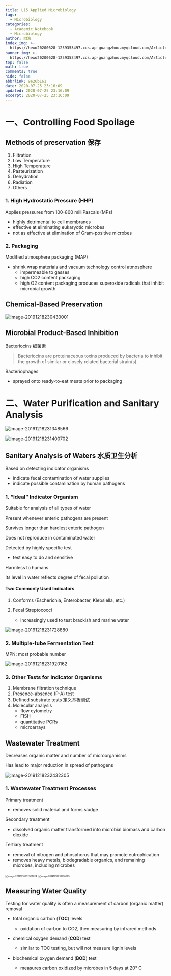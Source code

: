 ```yaml
---
title: L15 Applied Microbiology
tags:
  - Microbiology
categories:
  - Academic Notebook
  - Microbiology
author: 向海
index_img: >-
  https://hexo20200628-1259353497.cos.ap-guangzhou.myqcloud.com/Articles/Academic_Notes/Microbiology/20200725_photo_2020-07-08_19-50-42.jpg
banner_img: >-
  https://hexo20200628-1259353497.cos.ap-guangzhou.myqcloud.com/Articles/Academic_Notes/Microbiology/20200725_%E7%A9%BA%E3%81%AE%E6%97%85%281%29.jpg
top: false
math: true
comments: true
hide: false
abbrlink: 9e26b161
date: 2020-07-25 23:16:09
updated: 2020-07-25 23:16:09
excerpt: 2020-07-25 23:16:09
---
```


# 一、Controlling Food Spoilage

## Methods of preservation 保存

1. Filtration
2. Low Temperature
3. High Temperature
4. Pasteurization
5. Dehydration
6. Radiation
7. Others

### 1. High Hydrostatic Pressure (HHP)

Applies pressures from 100-800 milliPascals (MPs)

+ highly detrimental to cell membranes
+ effective at eliminating eukaryotic microbes
+ not as effective at elimination of Gram-positive microbes

### 2. Packaging

Modified atmosphere packaging (MAP)

+ shrink wrap materials and vacuum technology control atmosphere 
  + impermeable to gasses 
  + high CO2 content packaging 
  + high O2 content packaging produces superoxide radicals that inhibit microbial growth

## Chemical-Based Preservation

![image-20191218230430001](https://20190531-1259353497.cos.ap-guangzhou.myqcloud.com/image-20191218230430001.png)

## Microbial Product-Based Inhibition

Bacteriocins 细菌素

> Bacteriocins are proteinaceous toxins produced by bacteria to inhibit the growth of similar or closely related bacterial strain(s).

Bacteriophages

+ sprayed onto ready-to-eat meats prior to packaging

# 二、Water Purification and Sanitary Analysis

![image-20191218231348566](https://20190531-1259353497.cos.ap-guangzhou.myqcloud.com/image-20191218231348566.png)

![image-20191218231400702](https://20190531-1259353497.cos.ap-guangzhou.myqcloud.com/image-20191218231400702.png)

## Sanitary Analysis of Waters 水质卫生分析

Based on detecting indicator organisms

+ indicate fecal contamination of water supplies
+ indicate possible contamination by human pathogens

### 1. “Ideal” Indicator Organism

Suitable for analysis of all types of water

Present whenever enteric pathogens are present

Survives longer than hardiest enteric pathogen

Does not reproduce in contaminated water

Detected by highly specific test

+ test easy to do and sensitive

Harmless to humans

Its level in water reflects degree of fecal pollution

#### Two Commonly Used Indicators

1. Conforms (Escherichia, Enterobacter, Klebsiella, etc.)

2. Fecal Streptococci
   + increasingly used to test brackish and marine water

![image-20191218231728880](https://20190531-1259353497.cos.ap-guangzhou.myqcloud.com/image-20191218231728880.png)

### 2. Multiple-tube Fermentation Test

MPN: most probable number

![image-20191218231920162](https://20190531-1259353497.cos.ap-guangzhou.myqcloud.com/image-20191218231920162.png)

### 3. Other Tests for Indicator Organisms

1. Membrane filtration technique
2. Presence-absence (P-A) test
3. Defined substrate tests 定义基板测试
4. Molecular analysis
   + flow cytometry
   + FISH
   + quantitative PCRs
   + microarrays

## Wastewater Treatment

Decreases organic matter and number of microorganisms

Has lead to major reduction in spread of pathogens

![image-20191218232432305](https://20190531-1259353497.cos.ap-guangzhou.myqcloud.com/image-20191218232432305.png)

### 1. Wastewater Treatment Processes

Primary treatment

+ removes solid material and forms sludge

Secondary treatment

+ dissolved organic matter transformed into microbial biomass and carbon dioxide

Tertiary treatment

+ removal of nitrogen and phosphorus that may  promote eutrophication
+ removes heavy metals, biodegradable organics, and remaining microbes, including microbes

<img src="https://20190531-1259353497.cos.ap-guangzhou.myqcloud.com/image-20191218232907824.png" alt="image-20191218232907824" style="zoom:50%;" />

<img src="https://20190531-1259353497.cos.ap-guangzhou.myqcloud.com/image-20191218232916285.png" alt="image-20191218232916285" style="zoom:50%;" />

## Measuring Water Quality

Testing for water quality is often a measurement of carbon (organic matter) removal

+ total organic carbon (**TOC**) levels
  + oxidation of carbon to CO2, then measuring by infrared methods

+ chemical oxygen demand (**COD**) test
  + similar to TOC testing, but will not measure lignin levels

+ biochemical oxygen demand (**BOD**) test
  + measures carbon oxidized by microbes in 5 days at 20° C